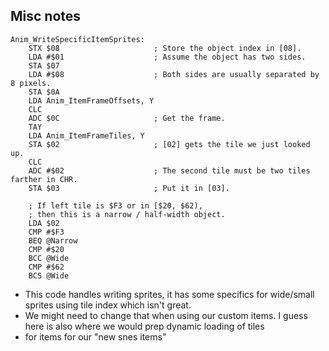 ## Misc notes

```
Anim_WriteSpecificItemSprites:
    STX $08                     ; Store the object index in [08].
    LDA #$01                    ; Assume the object has two sides.
    STA $07
    LDA #$08                    ; Both sides are usually separated by 8 pixels.
    STA $0A
    LDA Anim_ItemFrameOffsets, Y
    CLC
    ADC $0C                     ; Get the frame.
    TAY
    LDA Anim_ItemFrameTiles, Y
    STA $02                     ; [02] gets the tile we just looked up.
    CLC
    ADC #$02                    ; The second tile must be two tiles farther in CHR.
    STA $03                     ; Put it in [03].

    ; If left tile is $F3 or in [$20, $62),
    ; then this is a narrow / half-width object.
    LDA $02
    CMP #$F3
    BEQ @Narrow
    CMP #$20
    BCC @Wide
    CMP #$62
    BCS @Wide
```

* This code handles writing sprites, it has some specifics for wide/small sprites using tile index which isn't great.
* We might need to change that when using our custom items. I guess here is also where we would prep dynamic loading of tiles
* for items for our "new snes items"

